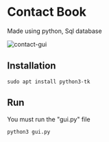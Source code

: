 <h1>Contact Book</h1>

<p>Made using python, Sql database</p>
<img src="https://i.ibb.co/16K42H8/contact-gui.png" alt="contact-gui" border="0">

<h2>Installation</h2>
<code>sudo apt install python3-tk</code>

<h2>Run</h2>
<p>You must run the "gui.py" file</p>
<code>python3 gui.py</code>
